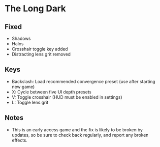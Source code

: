The Long Dark
=============

Fixed
-----
- Shadows
- Halos
- Crosshair toggle key added
- Distracting lens grit removed

Keys
----
- Backslash: Load recommended convergence preset (use after starting new game)
- X: Cycle between five UI depth presets
- V: Toggle crosshair (HUD must be enabled in settings)
- L: Toggle lens grit

Notes
-----
- This is an early access game and the fix is likely to be broken by updates,
  so be sure to check back regularly, and report any broken effects.
